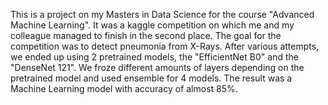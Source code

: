 This is a project on my Masters in Data Science for the course "Advanced Machine Learning". It was a kaggle competition on which me and my colleague managed to finish in the second place.
The goal for the competition was to detect pneumonia from X-Rays. After various attempts, we ended up using 2 pretrained models, the "EfficientNet B0" and the "DenseNet 121". We froze different
amounts of layers depending on the pretrained model and used ensemble for 4 models. The result was a Machine Learning model with accuracy of almost 85%. 
